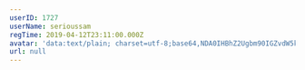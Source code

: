 ```yaml
---
userID: 1727
userName: serioussam
regTime: 2019-04-12T23:11:00.000Z
avatar: 'data:text/plain; charset=utf-8;base64,NDA0IHBhZ2Ugbm90IGZvdW5kCg=='
url: null
---
```



